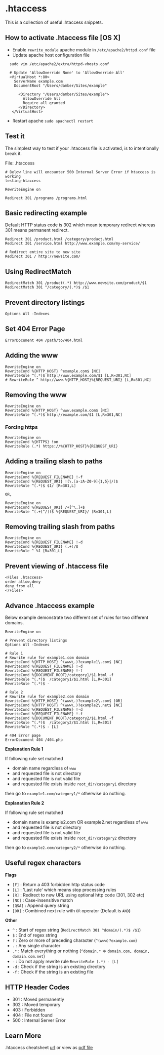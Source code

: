 # .htaccess
This is a collection of useful .htaccess snippets.

## How to activate .htaccess file [OS X]
- Enable `rewrite_module` apache module in `/etc/apache2/httpd.conf` file
- Update apache host configuration file

```
  sudo vim /etc/apache2/extra/httpd-vhosts.conf

  # Update 'AllowOverride None' to 'AllowOverride All'
  <VirtualHost *:80>
    ServerName example.com
    DocumentRoot "/Users/damber/Sites/example"

      <Directory "/Users/damber/Sites/example">
        AllowOverride All
        Require all granted
      </Directory>
   </VirtualHost>
```
- Restart apache `sudo apachectl restart`

## Test it
The simplest way to test if your .htaccess file is activated, is to intentionally break it.

File: .htaccess

```
# Below line will encounter 500 Internal Server Error if htaccess is working
testing-htaccess

RewriteEngine on

Redirect 301 /programs /programs.html
```

## Basic redirecting example

Default HTTP status code is 302 which mean temporary redirect whereas 301 means
permanent redirect.

```
Redirect 301 /product.html /category/product.html
Redirect 301 /service.html http://www.example.com/my-service/

# Redirect entire site to new site
Redirect 301 / http://newsite.com/
```

## Using RedirectMatch
```
RedirectMatch 301 /product(.*) http://www.newsite.com/product/$1
RedirectMatch 301 ^/category/(.*)$ /$1
```

## Prevent directory listings
```
Options All -Indexes
```

## Set 404 Error Page

```
ErrorDocument 404 /path/to/404.html
```

## Adding the www
```
RewriteEngine on
RewriteCond %{HTTP_HOST} ^example.com$ [NC]
RewriteRule ^(.*)$ http://www.example.com/$1 [L,R=301,NC]
# RewriteRule ^ http://www.%{HTTP_HOST}%{REQUEST_URI} [L,R=301,NC]
```

## Removing the www
```
RewriteEngine on
RewriteCond %{HTTP_HOST} ^www.example.com$ [NC]
RewriteRule ^(.*)$ http://example.com/$1 [L,R=301,NC]
```

### Forcing https
```
RewriteEngine on
RewriteCond %{HTTPS} !on
RewriteRule (.*) https://%{HTTP_HOST}%{REQUEST_URI}
```

## Adding a trailing slash to paths
```
RewriteEngine on
RewriteCond %{REQUEST_FILENAME} !-f
RewriteCond %{REQUEST_URI} !(\.[a-zA-Z0-9]{1,5}|/)$
RewriteRule ^(.*)$ $1/ [R=301,L]

OR,

RewriteEngine on
RewriteCond %{REQUEST_URI} /+[^\.]+$
RewriteRule ^(.+[^/])$ %{REQUEST_URI}/ [R=301,L]
```

## Removing trailing slash from paths
```
RewriteEngine on
RewriteCond %{REQUEST_FILENAME} !-d
RewriteCond %{REQUEST_URI} (.+)/$
RewriteRule ^ %1 [R=301,L]
```


## Prevent viewing of .htaccess file
```
<Files .htaccess>
order allow,deny
deny from all
</Files>
```

## Advance .htaccess example

Below example demonstrate two different set of rules for two different domains.

```
RewriteEngine on

# Prevent directory listings
Options All -Indexes

# Rule 1
# Rewrite rule for example1.com domain
RewriteCond %{HTTP_HOST} ^(www\.)?example1\.com$ [NC]
RewriteCond %{REQUEST_FILENAME} !-d
RewriteCond %{REQUEST_FILENAME} !-f
RewriteCond %{DOCUMENT_ROOT}/category1/$1.html -f
RewriteRule ^(.*)$  /category1/$1.html [L,R=301]
RewriteRule ^(.*)$ -

# Rule 2
# Rewrite rule for example2.com domain
RewriteCond %{HTTP_HOST} ^(www\.)?example2\.com$ [OR]
RewriteCond %{HTTP_HOST} ^(www\.)?example2\.net$ [NC]
RewriteCond %{REQUEST_FILENAME} !-d
RewriteCond %{REQUEST_FILENAME} !-f
RewriteCond %{DOCUMENT_ROOT}/category2/$1.html -f
RewriteRule ^(.*)$  /category2/$1.html [L,R=301]
RewriteRule ^(.*)$ - [L]

# 404 Error page
ErrorDocument 404 /404.php
```

**Explanation Rule 1**

If following rule set matched  
- domain name regardless of `www`
- and requested file is not directory
- and requested file is not valid file
- and requested file exists inside `root_dir/category1` directory

then go to `example1.com/category1/*` otherwise do nothing.

**Explanation Rule 2**

If following rule set matched  
- domain name is example2.com OR example2.net regardless of `www`
- and requested file is not directory
- and requested file is not valid file
- and requested file exists inside `root_dir/category2` directory

then go to `example2.com/category2/*` otherwise do nothing.

## Useful regex characters
**Flags**

- `[F]`   : Return a 403 forbidden http status code
- `[L]`   : 'Last rule' which means stop processing rules
- `[R]`   : Redirect to new URL using optional http code (301, 302 etc)
- `[NC]`  : Case-insensitive match
- `[QSA]` : Append query string
- `[OR]`  : Combined next rule with `OR` operator (Default is `AND`)

**Other**
- `^` : Start of regex string (`RedirectMatch 301 ^domain/(.*)$ /$1`)
- `$` : End of regex string
- `?` : Zero or more of preceding character (`^(www)?example.com`)
- `.` : Any single character
- `.*` : Match everything or nothing (`^domain.*` => `domain.com, domain, domain.com.net`) 
- `-` :  Do not apply rewrite rule `RewriteRule (.*) - [L]`
- `-d` : Check if the string is an existing directory
- `-f` : Check if the string is an existing file


## HTTP Header Codes
- 301 : Moved permanently
- 302 : Moved temporary
- 403 : Forbidden
- 404 : File not found
- 500 : Internal Server Error

## Learn More
.htaccess cheatsheet [url](https://www.cheatography.com/davechild/cheat-sheets/mod-rewrite/)
or view as [pdf file](mod-rewrite-cheatsheet.pdf)
